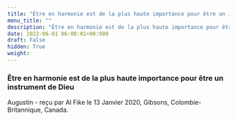 ```yaml
---
title: "Être en harmonie est de la plus haute importance pour être un instrument de Dieu"
menu_title: ""
description: "Être en harmonie est de la plus haute importance pour être un instrument de Dieu"
date: 2022-06-01 06:00:01+00:980
draft: False
hidden: True
weight:
---
```

### Être en harmonie est de la plus haute importance pour être un instrument de Dieu

Augustin - reçu par Al Fike le 13 Janvier 2020, Gibsons, Colombie-Britannique, Canada.




